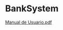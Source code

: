 # BankSystem

[Manual de Usuario.pdf](https://github.com/MatiOrtiz/BankSystem/files/10280258/Manual.de.Usuario.pdf)
